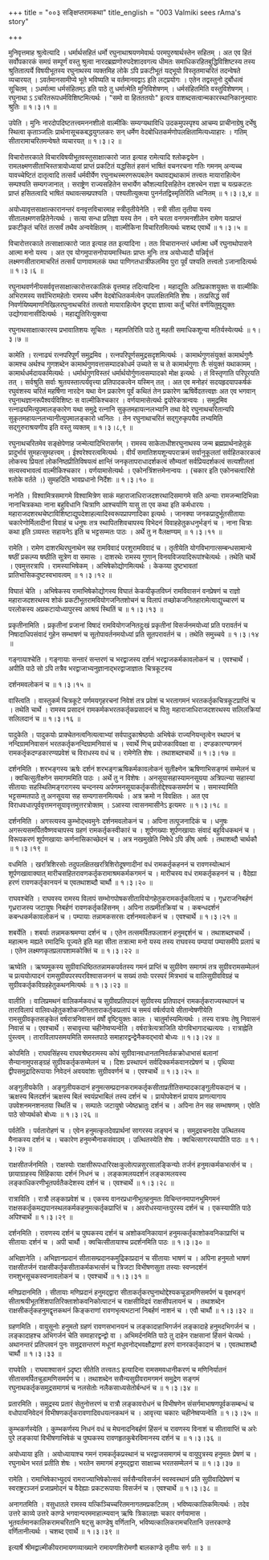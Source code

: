 +++
title = "००३ सङ्क्षिप्तरामकथा"
title_english = "003 Valmiki sees rAma's story"

+++


मुनिवृत्तमाह श्रुत्वेत्यादि । धर्मार्थसहितं धर्मो रघुनाथाश्रयणमेवार्थः
परमपुरुषार्थस्तेन सहितम् । अत एव हितं सर्वोपकारकं समग्रं सम्पूर्णं वस्तु
श्रुत्वा नारदब्रह्मणोरुपदेशादवगत्य धीमतः समाधिकरहितबुद्धिविशिष्टस्य तस्य
श्रुतितात्पर्ये विषयीभूतस्य रघुनाथस्य व्यक्तमिह लोके ऽपि प्रकटीभूतं
यद्भूयो विस्तृतमाचरितं तदन्वेषते व्यचारयत् । ऽवर्तमानसामीप्ये भूते
भविष्यति च वर्तमानवद्वाऽ इति लट्प्रयोगः । एतेन तद्वस्तुनो दुर्बोधत्वं
सूचितम् । ऽधर्मात्मा धर्मसंहितम्ऽ इति पाठे तु धर्मात्मेति मुनिविशेषणम् ।
धर्मसंहितमिति वस्तुविशेषणम् । रघुनाथा ऽ ऽचरितरूपधर्मविशिष्टमित्यर्थः ।
"समो वा हितततयोः" इत्यत्र वाशब्दसत्वान्मकारस्थानिकानुस्वारः श्रुतिः  ॥ 
१।३।१  ॥   

  

उपेति । मुनिः नारदोपदिष्टतत्त्वमननशीलो वाल्मीकिः सम्यग्यथाविधि
उदकमुपस्पृश्य आचम्य प्राचीनाग्रेषु दर्भेषु स्थित्वा कृताञ्जलिः
प्रार्थनासूचकबद्धयुगलकरः सन् धर्मेण वेदबोधितकर्मणोपलक्षितामित्यध्याहारः
। गतिम् सीतारामाचरितमन्वेषते व्यचारयत्  ॥  १।३।२  ॥   

  

विचारोत्तरकाले विचारविषयीभूतवस्तुसाक्षात्कारो जात इत्याह रामेत्यादि
श्लोकद्वयेन । रामलक्ष्मणसीताभिस्तत्रायोध्यायां प्राप्तं प्रकटितं
यद्धसितं हसनं भाषितं वचनरचना गतिः गमनम् अन्यच्च यावच्चेष्टितं दातृत्वादि
तत्सर्वं धर्मवीर्येण रघुनाथस्मरणरूपबलेन यथावद्यथाकामं तत्त्वतः
मायाराहित्येन सम्पश्यति सम्यगजानात् । सराष्ट्रेण राज्यसहितेन सभार्येण
कौशल्यादिसहितेन दशरथेन राज्ञा च यत्प्रकटतः प्राप्तं हसितत्वादि भाषितं
यथावत्सम्प्रपश्यति । पश्यतीत्युक्त्या पुनर्नतद्विस्मृतिरिति ध्वनितम्  ॥ 
१।३।३,४  ॥   

  

अयोध्यावृत्तसाक्षात्कारानन्तरं वनवृत्तविचारमाह स्त्रीतृतीयेनेति । स्त्री
सीता तृतीया यस्य सीतालक्ष्मणसहितेनेत्यर्थः । सत्या सन्धा प्रतिज्ञा यस्य
तेन । वने चरता वनगमनशीलेन रामेण यत्प्राप्तं प्रकटीकृतं चरितं तत्सर्वं
तथैव अन्ववेक्षितम् । वाल्मीकिना विचारितमित्यर्थः चशब्द एवार्थे  ॥  १।३।५
 ॥   

  

विचारोत्तरकाले तत्साक्षात्कारो जात इत्याह तत इत्यादिना । ततः
विचारानन्तरं धर्मात्मा धर्मे रघुनाथोपासने आत्मा मनो यस्य । अत एव
योगमुपासनोपायमास्थितः प्राप्तः मुनिः तत्र अयोध्यादौ यन्निर्वृत्तं
लक्ष्मणसीतारामाचरितं तत्सर्वं पाणावामलकं यथा पाणिगतधात्रीफलमिव पुरा
पूर्वं पश्यति तत्त्वतो ऽजानादित्यर्थः  ॥  १।३।६  ॥   

  

रघुनाथवर्णनीयसर्ववृत्तसाक्षात्कारोत्तरकालिकं वृत्तमाह तदित्यादिना ।
महाद्युतिः अतिप्रकाशयुक्तः स वाल्मीकिः अभिरामस्य सर्वाभिरामहेतोः रामस्य
धर्मेण वेदबोधितकर्मत्वेन उपलक्षितमिति शेषः । तत्प्रसिद्धं सर्वं
निवर्णयिष्यमाणनिखिलरघुनाथचरितं तत्त्वतो मायाराहित्येन दृष्ट्वा ज्ञात्वा
कर्तुं चरितं वर्णयितुमुद्युक्तः उद्योगवानासीदित्यर्थः ।
महाद्युतिरित्युक्त्या  

रघुनाथसाक्षात्कारस्य प्रभावातिशयः सूचितः । महामतिरिति पाठे तु महती
समाधिकशून्या मतिर्यस्येत्यर्थः  ॥  १।३।७  ॥   

  

कामेति । रत्नाढ्यं रत्नपरिपूर्णं समुद्रमिव ।
रत्नपरिपूर्णसमुद्रसदृशमित्यर्थः । कामार्थगुणसंयुक्तं कामार्थगुणैः कामश्च
अर्थश्च गुणशब्देन कामार्थगुणवत्तासम्पादकोधर्म उच्यते स च ते कामार्थगुणाः
तैः संयुक्तं यथाकामम् । कामार्थधर्मदायकमित्यर्थः । धर्मार्थगुणविस्तरं
धर्मार्थयोर्गुणत्वसम्पादको मोक्ष इत्यर्थः । तं विस्तृणाति परिपूरयति तत्
। सर्वश्रुति सर्वाः श्रुतयस्तात्पर्यवृत्त्या प्रतिपादकत्वेन यस्मिन् तत्
। अत एव मनोहरं सदयहृदयापकर्षकं रघुवंशस्य चरितं महर्षिणा नारदेन यथा येन
प्रकारेण पूर्वं कथितं तेन प्रकारेण ऋषिर्वेदतत्त्वज्ञः अत एव भगवान्
रघुनाथज्ञानरूपैश्वर्यविशिष्टः स वाल्मीकिश्चकार । वर्णयामासेत्यर्थः
द्वयोरेकत्रान्वयः । समुद्रमिव रत्नाढ्यमित्युपमालङ्कारेण यथा समुद्रे
रत्नानि सुकृतमहायत्नलभ्यानि तथा वेदे रघुनाथचरितान्यपि
सुकृतमहायत्नलभ्यानीत्युपमालङ्कारो ध्वनितः । तेन रघुनाथाचरितं
सद्गुरुकृपयैव लभ्यमिति सद्गुरुराश्रयणीय इति वस्तु व्यक्तम्  ॥  १।३।८,९
 ॥   

  

रघुनाथचरितमेव सङ्क्षेपेणाह जन्मेत्यादिभिरासर्गम् । रामस्य
साकेताधीशरघुनाथस्य जन्म ब्रह्मप्रार्थनाहेतुकं प्रादुर्भावं
सुमहत्सुमहत्त्वम् । ईश्वरेश्वरत्वमित्यर्थः । वीर्यं समातिशयशून्यपराक्रमं
सर्वानुकूलतां सर्वहितकारकत्वं लोकस्य प्रियतां लोकनिष्ठप्रीतिविषयत्वं
क्षान्तिं जनकृतापराधादर्शकत्वं सौम्यतां सर्वप्रियदर्शकत्वं सत्यशीलतां
सत्यस्वभावत्वं वाल्मीकिश्चकार । वर्णयामासेत्यर्थः ।
एकोनत्रिंशत्तमेनान्वयः । (चकार इति एकोनचत्वारिंशे श्लोके वर्तते ।)
सुमहदिति भावप्रधानो निर्देशः  ॥  १।३।१०  ॥   

  

नानेति । विश्वामित्रसमागमे विश्वामित्रेण साकं महाराजाधिराजदशरथादिसमागमे
सति अन्याः रामजन्मादिभिन्नाः नानाचित्रकथाः नाना बहुविधानि चित्राणि
आश्चर्याणि यासु ता एव कथा इति कर्मधारयः ।
महाराजदशरथचेष्टाविशिष्टाद्युपदेशाहल्यादिस्वरूपप्रापणादिका इत्यर्थः ।
जानक्या जनकप्रादुर्भूतसीतायाः चकारेणोर्मिलादीनां विवाहं च धनुषः तत्र
स्थापितशिवचापस्य विभेदनं विवाहहेतुकधनुर्भङ्गं च । नाना चित्राः कथा इति
ऽव्यस्तः सहायनेऽ इति च भट्टसम्मतः पाठः । अर्थे तु न वैलक्षण्यम्  ॥ 
१।३।११  ॥   

  

रामेति । रामेण दाशरथिरघुनाथेन सह रामविवादं परशुरामविवादं च । तृतीयेति
योगविभागात्सम्बन्धसामान्ये षष्ठीं प्रकल्प्य षष्ठीति सूत्रेण वा समासः ।
दाशरथेः रामस्य गुणान् विनयविजयादिरूपांश्चेत्यर्थः । तथेति चार्थे ।
एवमुत्तरत्रापि । रामस्याभिषेकम् । अभिषेकोद्योगमित्यर्थः । केकय्या
दुष्टभावतां प्रातिभासिकदुष्टस्वभावत्वम्  ॥  १।३।१२  ॥   

  

विघातं चेति । अभिषेकस्य रामाभिषेकोद्योगस्य विघातं केकयीकृतविघ्नं
रामविवासनं वनप्रेषणं च राज्ञो महाराजदशरथस्य शोकं
प्रकटीभूतरामवियोगजनितशोचनं च विलापं तच्छोकजनितहारामेत्याद्युच्चारणं च
परलोकस्य अप्रकटायोध्यापुरस्य आश्रयं स्थितिं च  ॥  १।३।१३  ॥   

  

प्रकृतीनामिति । प्रकृतीनां प्रजानां विषादं रामवियोगजनितदुःखं प्रकृतीनां
विसर्जनमयोध्यां प्रति परावर्तनं च निषादाधिपसंवादं गुहेन सम्भाषणं च
सूतोपावर्तनमयोध्यां प्रति सूतपरावर्तनं च । तथेति समुच्चये  ॥  १।३।१४  ॥   

  

गङ्गायाश्चेति । गङ्गायाः सन्तारं सन्तरणं च भरद्वाजस्य दर्शनं
भरद्वाजकर्मकावलोकनं च । एवश्चार्थे । अपीति पाठे सो ऽपि तत्रैव
भरद्वाजाभ्यनुज्ञानाद्भरद्वाजाज्ञातः चित्रकूटस्य  

दर्शनमवलोकनं च  ॥  १।३।१५  ॥   

  

वास्त्विति । वास्तुकर्म चित्रकूटे पर्णमयगृहरचनां निवेशं तत्र प्रवेशं च
भरतागमनं भरतकर्तृकचित्रकूटप्राप्तिं च । तथेति चार्थे । रामस्य प्रसादनं
रामकर्मकभरतकर्तृकप्रसादनं च पितुः महाराजाधिराजदशरथस्य सलिलक्रियां
सलिलदानं च  ॥  १।३।१६  ॥   

  

पादुकेति । पादुकयोः प्राक्चेतनत्वनित्यत्वाभ्यां सर्वपादुकाश्रेष्ठयोः
अभिषेकं राज्यनियन्तृत्वेन स्थापनं च नन्दिग्रामनिवासनं
भरतकर्तृकनन्दिग्रामनिवासं च । स्वार्थे णिच् प्रयोजकाविवक्षा वा ।
दण्डकारण्यगमनं रामकर्तृकदण्डकारण्यप्रवेशं च विराधस्य वधं च । रामेणेति
शेषः । तथाशब्दश्चार्थे  ॥  १।३।१७  ॥   

  

दर्शनमिति । शरभङ्गस्य ऋषेः दर्शनं शरभङ्गऋषिकर्मकावलोकनं सुतीक्ष्णेन
ऋषिणाभिसङ्गमं सम्मेलनं च । क्वचित्सुतीक्ष्णेन समागममिति पाठः । अर्थे तु
न विशेषः । अनसूयासहास्यामनसूयया अत्रिपत्न्या सहास्यां सीतायाः
सहस्थितिमङ्गरागस्य चन्दनस्य अर्पणमनसूयाकर्तृकसीतोद्देश्यकसमर्पणं च ।
समास्यामिति भट्टसम्मतपाठे तु अनसूयया सह सम्यगासनमित्यर्थः । अत्र क्रमो न
विवक्षितः । अत एव विराधवधात्पूर्ववृत्तमनसूयावृत्तमुत्तरत्रोक्तम् ।
ऽआस्या त्वासनमासीनेऽ इत्यमरः  ॥  १।३।१८  ॥   

  

दर्शनमिति । अगस्त्यस्य कुम्भोद्भवमुनेः दर्शनमवलोकनं च । अपिना
तत्पूजनादिकं च । धनुषः अगस्त्यसमर्पितवैष्णवचापस्य ग्रहणं
रामकर्तृकस्वीकारं च । शूर्पणख्याः शूर्पणखायाः संवादं बहुविधकथनं च ।
विरूपकरणं शूर्पणखायाः कर्णनासिकाच्छेदनं च । अत्र नखमुखेति निषेधे ऽपि
ङीष् आर्षः । तथाशब्दौ चार्थकौ  ॥  १।३।१९  ॥   

  

वधमिति । खरत्रिशिरसोः तदुपलक्षितखरत्रिशिरोदूषणादीनां वधं रामकर्तृकहननं च
रावणस्योत्थानं शूर्पणखावाक्यात् मारीचसहितरावणकर्तृकरामाश्रमकर्मकगमनं च ।
मारीचस्य वधं रामकर्तृकहननं च । वैदेह्या हरणं रावणकर्तृकानयनं च
एवतथाशब्दौ चार्थौ  ॥  १।३।२०  ॥   

  

राघवश्चेति । राघवस्य रामस्य विलापं
सम्भोगपोषकसीतावियोगहेतुकरामकर्तृकविलापं च । गृध्रराजनिबर्हणं गृध्रराजस्य
जटायुषः निबर्हणं रावणकर्तृकहिंसनम् । अपिना तत्प्रमीतक्रियां च ।
कबन्धदर्शनं कबन्धकर्मकावलोकनं च । पम्पायाः तन्नामकसरसः दर्शनमवलोकनं च ।
एवश्चार्थे  ॥  १।३।२१  ॥   

  

शबर्येति । शबर्याः तन्नामकश्रमण्या दर्शनं च । एतेन तत्समर्पितफलाशनं
हनुमद्दर्शनं च । तथाशब्दश्चार्थे । महात्मनः मह्यते रमादिभिः पूज्यते इति
महा सीता तत्रात्मा मनो यस्य तस्य राघवस्य पम्पायां पम्पासमीपे प्रलापं च ।
एतेन लक्ष्मणकृतप्रलापशामकोक्तिं च  ॥  १।३।२२  ॥   

  

ऋष्येति । ऋष्यमूकस्य सुग्रीवाधिष्ठिततन्नामकपर्वतस्य गमनं प्राप्तिं च
सुग्रीवेण समागमं तत्र सुग्रीवरामसम्मेलनं च प्रत्ययोत्पादनं
रामसुग्रीवपरस्परविश्वासजननं च सख्यं तयोः परस्परं मित्रभावं च
वालिसुग्रीवविग्रहं च सुग्रीवकर्तृकविग्रहहेतुकथनमित्यर्थः  ॥  १।३।२३  ॥   

  

वालीति । वालिप्रमथनं वालिकर्मकवधं च सुग्रीवप्रतिपादनं सुग्रीवस्य
प्रतिपादनं रामकर्तृकराज्यस्थापनं च ताराविलापं
वालिवधहेतुकशोकजनितताराकर्तृकप्रलापं च समयं वर्षर्त्वपाये सीतान्वेषणीयेति
रामसुग्रीवकृतसङ्केतं वर्षरात्रनिवासनं वर्षो वृष्टियुक्तः कालः ।
चातुर्मास्यमित्यर्थः । तस्य रात्रयः तेषु निवासनं निवासं च । एवश्चार्थे ।
सचावृत्त्या चहीनेष्वप्यन्वेति । वर्षरात्रेत्यत्राजिति
योगविभागादच्प्रत्ययः । रात्राह्नेति पुंस्त्वम् । ताराविलापसमयमिति
समस्तपाठे समाहारद्वन्द्वेनैकवद्भावो बोध्यः  ॥  १।३।२४  ॥   

  

कोपमिति । राघवसिंहस्य राघवश्रेष्ठरामस्य कोपं
सुग्रीवानवधानतानिवर्तकक्रोधाभासं बलानां सैन्यानामुपसङ्ग्रहं
सुग्रीवकर्तृकसम्मेलनं च । दिशः प्रस्थापनं सर्वदिक्कर्मकवानरप्रेषणं च ।
पृथिव्या द्वीपसमुद्रादिरूपायाः निवेदनं अवयवांशः सुग्रीववर्णनं च ।
एवश्चार्थे  ॥  १।३।२५  ॥   

  

अङ्गुलीयकेति । अङ्गुलीयकदानं
हनुमत्सम्प्रदानकरामकर्तृकसीताप्रतीतिसम्पादकाङ्गुलीयकदानं च । ऋक्षस्य
बिलदर्शनं ऋक्षस्य बिलं स्वयंप्रभाबिलं तस्य दर्शनं च । प्रायोपवेशनं
प्रायाय प्राणत्यागाय उपवेशनमनशनतया स्थितिं च । सम्पातेः जटायुषो
ज्येष्ठभ्रातुः दर्शनं च । अपिना तेन सह सम्भाषणम् । एवेति पाठे सोप्यर्थको
बोध्यः  ॥  १।३।२६  ॥   

  

पर्वतेति । पर्वतारोहणं च । एवेन हनुमत्कृतदेवप्रार्थनां सागरस्य लङ्घनं च
। समुद्रवचनादेव उत्थितस्य मैनाकस्य दर्शनं च । चकारेण हनुमन्मैनाकसंवादम्
। उत्थितस्येति शेषः । क्वचित्सागरस्यापीति पाठः  ॥  १।३।२७  ॥   

  

राक्षसीतर्जनमिति । राक्षस्योः
राक्षसीरूपधारिरक्षःकुलोत्पन्नसुरसालङ्किन्योः तर्जनं हनुमत्कर्मकभर्त्सनं
च । छायाग्राहस्य सिंहिकायाः दर्शनं निधनं च । लङ्कामलयदर्शनं लङ्कामलयस्य
लङ्काधिकरणीभूतपर्वतैकदेशस्य दर्शनं च । एवश्चार्थे  ॥  १।३।२८  ॥   

  

रात्राविति । रात्रौ लङ्काप्रवेशं च । एकस्य वानरप्रधानीभूतहनुमतः
विचिन्तनमापानभूमिगमनं राक्षसकर्तृकमद्यपानस्थलकर्मकहनुमत्कर्तृकप्राप्तिं
च । अवरोधस्यान्तःपुरस्य दर्शनं च । एकस्यापीति पाठे अपिश्चार्थे  ॥  १।३।२९
 ॥   

  

दर्शनमिति । रावणस्य दर्शनं च पुष्पकस्य दर्शनं च अशोकवनिकायानं
हनुमत्कर्तृकाशोकवनिकाप्राप्तिं च सीतायाः दर्शनं च । अपी चार्थौ ।
क्वचित्सीतायाश्च प्रदर्शनमिति पाठः  ॥  १।३।३०  ॥   

  

अभिज्ञानेति । अभिज्ञानप्रदानं सीतासम्प्रदानकमुद्रिकाप्रदानं च सीतायाः
भाषणं च । अपिना हनुमतो भाषणं राक्षसीतर्जनं
राक्षसीकर्तृकसीताकर्मकभर्त्सनं च त्रिजटा विभीषणसुता तस्याः स्वप्नदर्शनं
रामशुभसूचकस्वप्नावलोकनं च । एवश्चार्थे  ॥  १।३।३१  ॥   

  

मणिप्रदानमिति । सीतायाः मणिप्रदानं हनुमद्द्वारा
सीताकर्तृकरघुनाथोद्देश्यकचूडामणिसमर्पणं च वृक्षभङ्गं
सीताश्रयीभूतशिंशपातिरिक्ताशोकवनिकोत्पाटनं च राक्षसीविद्रवं राक्षसीपलायनं
च । तथाशब्देन राक्षसीकर्तृकहनुमद्वृत्तकथनं किङ्कराणां रावणभृत्यभटानां
निबर्हणं नाशनं च । एवौ चार्थौ  ॥  १।३।३२  ॥   

  

ग्रहणमिति । वायुसूनोः हनुमतो ग्रहणं रावणसभानयनं च लङ्कादाहाभिगर्जनं
लङ्कादाहे हनुमदभिगर्जनं च । लङ्कादाहश्च अभिगर्जनं चेति समाहारद्वन्द्वो
वा । अभिमर्दनमिति पाठे तु दाहेन राक्षसानां हिंसनं चेत्यर्थः । अथानन्तरं
प्रतिप्लवनं पुनः समुद्रसन्तरणं मधूनां मधुवनोद्भवक्षौद्राणां हरणं
वानरकर्तृकादानं च । एवतथाशब्दौ चार्थौ  ॥  १।३।३३  ॥   

  

राघवेति । राघवाश्वासनं ऽदृष्टा सीतेति तत्त्वतःऽ इत्यादिना रामसमवधानीकरणं
च मणिनिर्यातनं सीतासमर्पितचूडामणिसमर्पणं च । तथाशब्देन
ससैन्यसुग्रीवरामगमनं समुद्रेण सङ्गमं रघुनाथकर्तृकसमुद्रसमागमं च नलसेतोः
नलैकसाध्यसेतोर्बन्धनं च  ॥  १।३।३४  ॥   

  

प्रतारमिति । समुद्रस्य प्रतारं सेतुनोत्तरणं च रात्रौ लङ्कावरोधनं च
विभीषणेन संसर्गमाभाषणपूर्वकसम्बन्धं च वधोपायनिवेदनं
विभीषणकर्तृकरावणादिवधयत्नकथनं च । आवृत्त्या चकारः चहीनेष्वप्यन्वेति  ॥ 
१।३।३५  ॥   

  

कुम्भकर्णस्येति । कुम्भकर्णस्य निधनं वधं च मेघनादनिबर्हणं हिंसनं च
रावणस्य विनाशं च सीतावाप्तिं च अरेः पुरे लङ्कायां विभीषणाभिषेकं च
पुष्पकस्य रावणहृतकुबेरविमानस्य दर्शनं च  ॥  १।३।३६  ॥   

  

अयोध्याया इति । अयोध्यायाश्च गमनं रामकर्तृकप्रस्थानं च भरद्वाजसमागमं च
वायुपुत्रस्य हनुमतः प्रेषणं च । रघुनाथेन भरतं प्रतीति शेषः । भरतेन
समागमं हनुमद्द्वारा साक्षाच्च भरतसम्मेलनं च  ॥  १।३।३७  ॥   

  

रामेति । रामाभिषेकाभ्युदयं रामराज्याभिषेकोत्सवं सर्वसैन्यविसर्जनं
स्वस्वस्थानं प्रति सुग्रीवादिप्रेषणं च स्वराष्ट्ररञ्जनं प्रजाप्रमोदनं च
वैदेह्याः प्रकटरूपायाः विसर्जनं च । एवश्चार्थे  ॥  १।३।३८  ॥   

  

अनागतमिति । वसुधातले रामस्य यत्किञ्चिच्चरितमनागतमप्रकटितम् ।
भविष्यत्कालिकमित्यर्थः । तदेव उत्तरे काव्ये उत्तरे काण्डे
भगवान्परममाहात्म्यवान् ऋषिः त्रिकालज्ञः चकार वर्णयामास ।
भूतवर्तमानकालिकरामचरितानि षट्सु काण्डेषु वर्णितानि,
भविष्यत्कालिकरामचरितानि उत्तरकाण्डे वर्णितानीत्यर्थः । चशब्द एवार्थे  ॥ 
१।३।३९  ॥   

  

इत्यार्षे श्रीमद्वाल्मीकीयरामायणव्याख्याने रामायणशिरोमणौ बालकाण्डे
तृतीयः सर्गः  ॥  ३  ॥   

  

  

  


